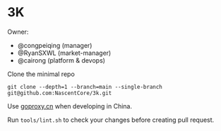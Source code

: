 # 3K

Owner:
* @congpeiqing (manager)
* @RyanSXWL (market-manager)
* @cairong (platform & devops)

Clone the minimal repo
```
git clone --depth=1 --branch=main --single-branch git@github.com:NascentCore/3k.git
```
Use [goproxy.cn](https://github.com/goproxy/goproxy.cn#go-113-and-above-recommended)
when developing in China.

Run `tools/lint.sh` to check your changes before creating pull request.
